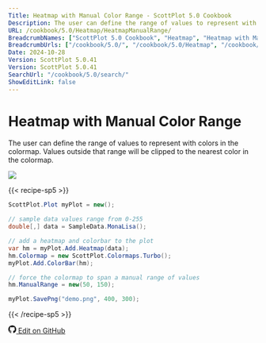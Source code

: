 ```yaml
---
Title: Heatmap with Manual Color Range - ScottPlot 5.0 Cookbook
Description: The user can define the range of values to represent with colors in the colormap. Values outside that range will be clipped to the nearest color in the colormap.
URL: /cookbook/5.0/Heatmap/HeatmapManualRange/
BreadcrumbNames: ["ScottPlot 5.0 Cookbook", "Heatmap", "Heatmap with Manual Color Range"]
BreadcrumbUrls: ["/cookbook/5.0/", "/cookbook/5.0/Heatmap", "/cookbook/5.0/Heatmap/HeatmapManualRange"]
Date: 2024-10-28
Version: ScottPlot 5.0.41
Version: ScottPlot 5.0.41
SearchUrl: "/cookbook/5.0/search/"
ShowEditLink: false
---
```


# Heatmap with Manual Color Range


The user can define the range of values to represent with colors in the colormap. Values outside that range will be clipped to the nearest color in the colormap.

[![](/cookbook/5.0/images/HeatmapManualRange.png?241027220842)](/cookbook/5.0/images/HeatmapManualRange.png?241027220842)

{{< recipe-sp5 >}}

```cs
ScottPlot.Plot myPlot = new();

// sample data values range from 0-255
double[,] data = SampleData.MonaLisa();

// add a heatmap and colorbar to the plot
var hm = myPlot.Add.Heatmap(data);
hm.Colormap = new ScottPlot.Colormaps.Turbo();
myPlot.Add.ColorBar(hm);

// force the colormap to span a manual range of values
hm.ManualRange = new(50, 150);

myPlot.SavePng("demo.png", 400, 300);

```

{{< /recipe-sp5 >}}

<a href='https://github.com/ScottPlot/ScottPlot/blob/main/src/ScottPlot5/ScottPlot5%20Cookbook/Recipes/PlotTypes/Heatmap.cs'><svg xmlns="http://www.w3.org/2000/svg" width="16" height="16" fill="currentColor" class="mb-1 bi bi-github" viewBox="0 0 16 16">
  <path d="M8 0C3.58 0 0 3.58 0 8c0 3.54 2.29 6.53 5.47 7.59.4.07.55-.17.55-.38 0-.19-.01-.82-.01-1.49-2.01.37-2.53-.49-2.69-.94-.09-.23-.48-.94-.82-1.13-.28-.15-.68-.52-.01-.53.63-.01 1.08.58 1.23.82.72 1.21 1.87.87 2.33.66.07-.52.28-.87.51-1.07-1.78-.2-3.64-.89-3.64-3.95 0-.87.31-1.59.82-2.15-.08-.2-.36-1.02.08-2.12 0 0 .67-.21 2.2.82.64-.18 1.32-.27 2-.27s1.36.09 2 .27c1.53-1.04 2.2-.82 2.2-.82.44 1.1.16 1.92.08 2.12.51.56.82 1.27.82 2.15 0 3.07-1.87 3.75-3.65 3.95.29.25.54.73.54 1.48 0 1.07-.01 1.93-.01 2.2 0 .21.15.46.55.38A8.01 8.01 0 0 0 16 8c0-4.42-3.58-8-8-8"/>
</svg> Edit on GitHub</a>

